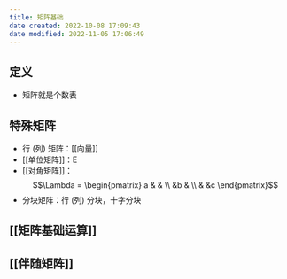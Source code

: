 ```yaml
---
title: 矩阵基础
date created: 2022-10-08 17:09:43
date modified: 2022-11-05 17:06:49
---
```


## 定义

- 矩阵就是个数表

## 特殊矩阵

- 行 (列) 矩阵：[[向量]]
- [[单位矩阵]]：E
- [[对角矩阵]]：$$\Lambda = \begin{pmatrix} a & & \\  
 &b & \\ & &c \end{pmatrix}$$
- 分块矩阵：行 (列) 分块，十字分块

## [[矩阵基础运算]]

## [[伴随矩阵]]
